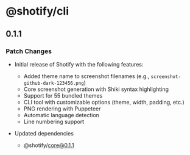 # @shotify/cli

## 0.1.1

### Patch Changes

- Initial release of Shotify with the following features:
  - Added theme name to screenshot filenames (e.g., `screenshot-github-dark-123456.png`)
  - Core screenshot generation with Shiki syntax highlighting
  - Support for 55 bundled themes
  - CLI tool with customizable options (theme, width, padding, etc.)
  - PNG rendering with Puppeteer
  - Automatic language detection
  - Line numbering support

- Updated dependencies
  - @shotify/core@0.1.1
